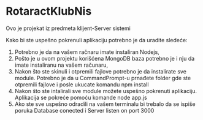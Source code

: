 # RotaractKlubNis
Ovo je projekat iz predmeta klijent-Server sistemi

Kako bi ste uspešno pokrenuli aplikaciju potrebno je da uradite sledeće:
1. Potrebno je da na vašem račnaru imate instaliran Nodejs,
2. Pošto je u ovom projektu korišćena MongoDB baza potrebno je i nju da imate instaliranu na vašem računaru,
3. Nakon što ste skinuli i otpremili fajlove potrebno je da instalirate sve module.
   Potrebno je da u CommandPrompt-u prnađete folder gde ste otpremili fajlove i posle ukucate komandu npm install
4. Nakon što ste intalirali sve module možete uspešno pokrenuti aplikaciju.
   Aplikacija se pokreće pomoću komande node app.js
5. Ako ste sve uspešno odradili na vašem terminalu bi trebalo da se ispiše poruka
   Database conected i Server listen on port 3000
  

